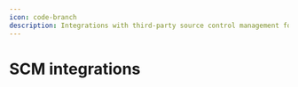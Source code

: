 ```yaml
---
icon: code-branch
description: Integrations with third-party source control management for code review
---
```


# SCM integrations

